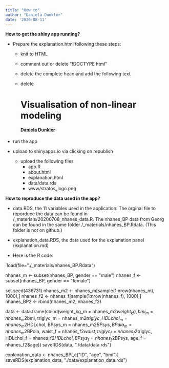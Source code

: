 ```yaml
---
title: "How to"
author: "Daniela Dunkler"
date: '2020-08-11'
---
```


**How to get the shiny app running?**
* Prepare the explanation.html following these steps:
  + knit to HTML
  
  + comment out or delete "!DOCTYPE html"
  
  + delete the complete head and add the following text
      <head>
      
      <meta charset="utf-8" />
      <meta name="generator" content="pandoc" />
      <meta http-equiv="X-UA-Compatible" content="IE=EDGE" />
      
      <meta name="author" content="Daniela Dunkler" />
      
      
      <title>Visualisation of non-linear modeling</title>
      <style>
      img {
        max-width:100%;
      }
      </style>
      
      </head>
  
  + delete
      <div class="fluid-row" id="header">
      <h1 class="title toc-ignore">Visualisation of non-linear modeling</h1>
      <h4 class="author">Daniela Dunkler</h4>
      </div>

* run the app

* upload to shinyapps.io via clicking on republish
  + upload the following files
    - app.R
    - about.html
    - explanation.html
    - data/data.rds
    - www/stratos_logo.png
 
 
 
**How to reproduce the data used in the app?**

* data.RDS, the 11 variables used in the application: The orginal file to reporduce the data can be found in /_materials/20200708_nhanes_data.R. The nhanes_BP data from Georg can be found in the same folder /_materials/nhanes_BP.Rdata. (This folder is not on github.)

* explanation_data.RDS, the data used for the explanation panel (explanation.md)
 
* Here is the R code:
 
`load(file="./_materials/nhanes_BP.Rdata")
 
nhanes_m <- subset(nhanes_BP, gender == "male")
nhanes_f <- subset(nhanes_BP, gender == "female")

set.seed(436731)
nhanes_m2 <- nhanes_m[sample(1:nrow(nhanes_m), 1000),]
nhanes_f2 <- nhanes_f[sample(1:nrow(nhanes_f), 1000),]
nhanes_BP2 <- rbind(nhanes_m2, nhanes_f2)

data <- data.frame(cbind(weight_kg_m = nhanes_m2$weight_kg, 
                         bmi_m       = nhanes_m2$bmi, 
                         triglyc_m   = nhanes_m2$triglyc,
                         HDLchol_m   = nhanes_m2$HDLchol,
                         BPsys_m     = nhanes_m2$BPsys,
                         BPdia_m     = nhanes_m2$BPdia,
                         waist_f     = nhanes_f2$waist,
                         triglyc_f   = nhanes_f2$triglyc,
                         HDLchol_f   = nhanes_f2$HDLchol,
                         BPsys_f     = nhanes_f2$BPsys,
                         age_f       = nhanes_f2$age))
saveRDS(data, "./data/data.rds")

explanation_data <- nhanes_BP[,c("ID", "age", "bmi")]
saveRDS(explanation_data, "./data/explanation_data.rds")

